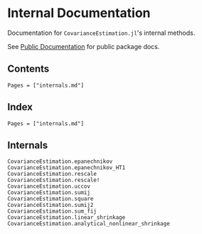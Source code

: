 # Internal Documentation

Documentation for `CovarianceEstimation.jl`'s internal methods.

See [Public Documentation](@ref) for public package docs.

## Contents

```@contents
Pages = ["internals.md"]
```

## Index

```@index
Pages = ["internals.md"]
```

## Internals

```@docs
CovarianceEstimation.epanechnikov
CovarianceEstimation.epanechnikov_HT1
CovarianceEstimation.rescale
CovarianceEstimation.rescale!
CovarianceEstimation.uccov
CovarianceEstimation.sumij
CovarianceEstimation.square
CovarianceEstimation.sumij2
CovarianceEstimation.sum_fij
CovarianceEstimation.linear_shrinkage
CovarianceEstimation.analytical_nonlinear_shrinkage
```
